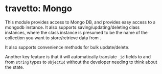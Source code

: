 travetto: Mongo
===

This module provides access to Mongo DB, and provides easy access to a mongodb instance.  It also 
supports saving/updating/deleting class instances, where the class instance is presumed to be the
name of the collection you want to store/retrieve data from .

It also supports convenience methods for bulk update/delete.

Another key feature is that it will automatically translate `_id` fields to and from `string` types to `ObjectId` 
without the developer needing to think about the state. 
